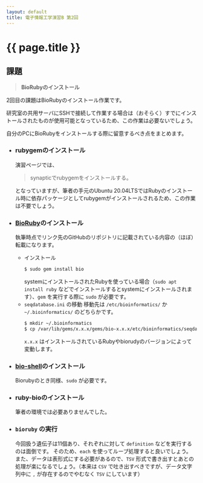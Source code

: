 ```yaml
---
layout: default
title: 電子情報工学演習B 第2回
---
```


# {{ page.title }}

## 課題

> **BioRubyのインストール**

2回目の課題はBioRubyのインストール作業です。

研究室の共用サーバにSSHで接続して作業する場合は（おそらく）すでにインストールされたものが使用可能となっているため、この作業は必要ないでしょう。

自分のPCにBioRubyをインストールする際に留意するべき点をまとめます。


- ### rubygemのインストール
    演習ページでは、
    > synapticでrubygemをインストールする。

   となっていますが、筆者の手元のUbuntu 20.04LTSではRubyのインストール時に依存パッケージとしてrubygemがインストールされるため、この作業は不要でしょう。

- ### [BioRuby](https://github.com/bioruby/bioruby)のインストール
    執筆時点でリンク先のGitHubのリポジトリに記載されている内容の（ほぼ）転載になります。
    - インストール
        ```sh
        $ sudo gem install bio
        ```
        systemにインストールされたRubyを使っている場合（`sudo apt install ruby` などでインストールするとsystemにインストールされます）、`gem` を実行する際に `sudo` が必要です。
    - `seqdatabase.ini` の移動
        移動先は `/etc/bioinformatics/` か `~/.bioinformatics/` のどちらかです。
        ```sh
        $ mkdir ~/.bioinformatics
        $ cp /var/lib/gems/x.x.x/gems/bio-x.x.x/etc/bioinformatics/seqdatabase.ini ~/.bioinformatics/
        ```
        `x.x.x` はインストールされているRubyやbiorudyのバージョンによって変動します。

- ### [bio-shell](https://rubygems.org/gems/bio-shell)のインストール

   Biorubyのとき同様、`sudo` が必要です。

- ### ruby-bioのインストール

    筆者の環境では必要ありませんでした。


- ### `bioruby` の実行
    
    今回扱う遺伝子は11個あり、それぞれに対して `definition` などを実行するのは面倒です。
    そのため、`each` を使ってループ処理すると良いでしょう。
    また、データは表形式にする必要があるので、`TSV` 形式で書き出すとあとの処理が楽になるでしょう。（本来は `CSV` で吐き出すべきですが、データ文字列中に `,` が存在するのでやむなく `TSV` にしています）


